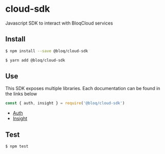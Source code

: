 # cloud-sdk
Javascript SDK to interact with BloqCloud services

## Install

```bash
$ npm install --save @bloq/cloud-sdk
```

```bash
$ yarn add @bloq/cloud-sdk
```

## Use

This SDK exposes multiple libraries. Each documentation can be found in the links below

```javascript
const { auth, insight } = require('@bloq/cloud-sdk')

```

* [Auth](./src/auth/README.md)
* [Insight](./src/insight/README.md)

## Test

```bash
$ npm test
```